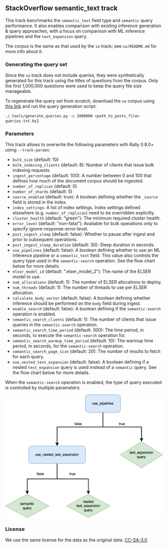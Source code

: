 ## StackOverflow semantic_text track

This track benchmarks the `semantic_text` field type and `semantic` query performance.
It also enables comparison with existing inference generation & query approaches,
with a focus on comparison with ML inference pipelines and the `text_expansion` query.

The corpus is the same as that used by the `so` track; see `so/README.md` for more info about it.

### Generating the query set

Since the `so` track does not include queries, they were synthetically generated for this track
using the titles of questions from the corpus.
Only the first 1,000,000 questions were used to keep the query file size manageable.

To regenerate the query set from scratch, download the `so` corpus using
[this link](https://rally-tracks.elastic.co/so/posts.json.bz2) and run the query generation script:

```shell
./_tools/generate_queries.py -c 1000000 <path_to_posts_file> queries.txt.bz2
```

### Parameters

This track allows to overwrite the following parameters with Rally 0.8.0+ using `--track-params`:

* `bulk_size` (default: 10)
* `bulk_indexing_clients` (default: 8): Number of clients that issue bulk indexing requests.
* `ingest_percentage` (default: 100): A number between 0 and 100 that defines how much of the document corpus should be ingested.
* `number_of_replicas` (default: 0)
* `number_of_shards` (default: 5)
* `source_enabled` (default: true): A boolean defining whether the `_source` field is stored in the index.
* `index_settings`: A list of index settings. Index settings defined elsewhere (e.g. `number_of_replicas`) need to be overridden explicitly.
* `cluster_health` (default: "green"): The minimum required cluster health.
* `error_level` (default: "non-fatal"): Available for bulk operations only to specify ignore-response-error-level.
* `post_ingest_sleep` (default: false): Whether to pause after ingest and prior to subsequent operations.
* `post_ingest_sleep_duration` (default: 30): Sleep duration in seconds.
* `use_pipelines` (default: false): A boolean defining whether to use an ML inference pipeline or a `semantic_text` field.
                                    This value also controls the query type used in the `semantic-search` operation.
                                    See the flow chart below for more details.
* `elser_model_id` (default: ".elser_model_2"): The name of the ELSER model to use.
* `num_allocations` (default: 1): The number of ELSER allocations to deploy.
* `num_threads` (default: 1): The number of threads to use per ELSER allocation.
* `calculate_body_vector` (default: false): A boolean defining whether inference should be performed on the `body` field during ingest.
* `enable_search` (default: false): A boolean defining if the `semantic-search` operation is enabled.
* `semantic_search_clients` (default: 1): The number of clients that issue queries in the `semantic-search` operation.
* `semantic_search_time_period` (default: 300): The time period, in seconds, to execute the `semantic-search` operation for.
* `semantic_search_warmup_time_period` (default: 10): The warmup time period, in seconds, for the `semantic-search` operation.
* `semantic_search_page_size` (default: 20): The number of results to fetch for each query.
* `use_nested_text_expansion` (default: false): A boolean defining if a nested `text_expansion` query is used instead of a `semantic` query.
                                                See the flow chart below for more details.

When the `semantic-search` operation is enabled, the type of query executed is controlled by multiple parameters:

![image](query_flow_chart.png)

### License

We use the same license for the data as the original data: [CC-SA-3.0](http://creativecommons.org/licenses/by-sa/3.0/)


